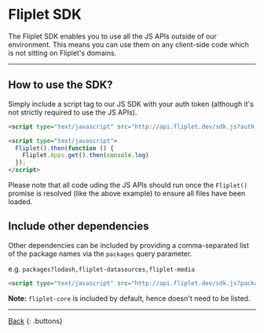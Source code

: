 # Fliplet SDK

The Fliplet SDK enables you to use all the JS APIs outside of our environment. This means you can use them on any client-side code which is not sitting on Fliplet's domains.

---

## How to use the SDK?

Simply include a script tag to our JS SDK with your auth token (although it's not strictly required to use the JS APIs).

```html
<script type="text/javascript" src="http://api.fliplet.dev/sdk.js?auth_token=123"></script>

<script type="text/javascript">
  Fliplet().then(function () {
    Fliplet.Apps.get().then(console.log)
  });
</script>
```

Please note that all code uding the JS APIs should run once the `Fliplet()` promise is resolved (like the above example) to ensure all files have been loaded.

## Include other dependencies

Other dependencies can be included by providing a comma-separated list of the package names via the `packages` query parameter.

e.g. `packages?lodash,fliplet-datasources,fliplet-media`

```html
<script type="text/javascript" src="http://api.fliplet.dev/sdk.js?packages=fliplet-media&auth_token=123"></script>
```

**Note:** `fliplet-core` is included by default, hence doesn't need to be listed.

---

[Back](README.md)
{: .buttons}